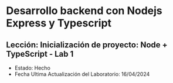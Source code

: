 # Desarrollo backend con Nodejs Express y Typescript



## Lección: Inicialización de proyecto: Node + TypeScript - Lab 1
- Estado: Hecho
- Fecha Ultima Actualización del Laboratorio: 16/04/2024
